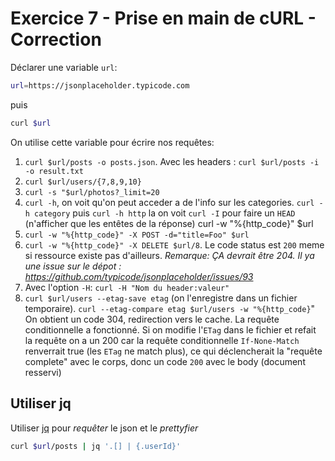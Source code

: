 # Exercice 7 - Prise en main de cURL - Correction

Déclarer une variable `url`:

~~~bash
url=https://jsonplaceholder.typicode.com
~~~

puis

~~~bash
curl $url
~~~

On utilise cette variable pour écrire nos requêtes:

1. `curl $url/posts -o posts.json`. Avec les headers : `curl $url/posts -i -o result.txt`
2. `curl $url/users/{7,8,9,10}`
3. `curl -s "$url/photos?_limit=20`
4. `curl -h`, on voit qu'on peut acceder a de l'info sur les categories. `curl -h category` puis `curl -h http`
la on voit `curl -I` pour faire un `HEAD` (n'afficher que les entêtes de la réponse)
curl -w "%{http_code}" $url
6. `curl -w "%{http_code}" -X POST -d="title=Foo" $url`
7. `curl -w "%{http_code}" -X DELETE $url/8`. Le code status est `200` meme si ressource existe pas d'ailleurs. *Remarque: ÇA devrait être 204. Il ya une issue sur le dépot : https://github.com/typicode/jsonplaceholder/issues/93*
8. Avec l'option `-H`: `curl -H "Nom du header:valeur"`
9. `curl $url/users --etag-save etag` (on l'enregistre dans un fichier temporaire). `curl --etag-compare etag $url/users -w "%{http_code}`" On obtient un code 304, redirection vers le cache. La requête conditionnelle a fonctionné. Si on modifie l'`ETag` dans le fichier et refait la requête on a un 200 car la requête conditionnelle `If-None-Match` renverrait true (les `ETag` ne match plus), ce qui déclencherait la "requête complete" avec le corps, donc un code `200` avec le body (document resservi)

## Utiliser jq

Utiliser [jq](https://jqlang.github.io/jq/tutorial/) pour *requêter* le json et le *prettyfier*

~~~bash
curl $url/posts | jq '.[] | {.userId}'
~~~